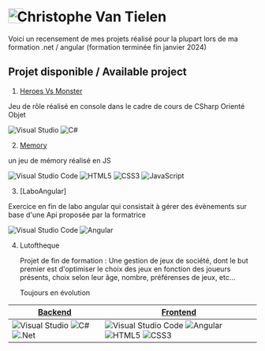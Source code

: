 #  [<img align="left" width="30" style="margin-right: -12px;" src="https://avatars.githubusercontent.com/u/78664027?v=4">](#) Christophe Van Tielen

Voici un recensement de mes projets réalisé pour la plupart lors de ma formation .net / angular (formation terminée fin janvier 2024)

## Projet disponible / Available project

1. [Heroes Vs Monster](https://github.com/murgol75/heroes-VS-monster)

Jeu de rôle réalisé en console dans le cadre de cours de CSharp Orienté Objet

![Visual Studio](https://img.shields.io/badge/Visual%20Studio-5C2D91.svg?style=for-the-badge&logo=visual-studio&logoColor=white) ![C#](https://img.shields.io/badge/c%23-%23239120.svg?style=for-the-badge&logo=c-sharp&logoColor=white)




2. [Memory](https://github.com/murgol75/Memory)

un jeu de mémory réalisé en JS 

![Visual Studio Code](https://img.shields.io/badge/Visual%20Studio%20Code-0078d7.svg?style=for-the-badge&logo=visual-studio-code&logoColor=white) ![HTML5](https://img.shields.io/badge/html5-%23E34F26.svg?style=for-the-badge&logo=html5&logoColor=white) ![CSS3](https://img.shields.io/badge/css3-%231572B6.svg?style=for-the-badge&logo=css3&logoColor=white) ![JavaScript](https://img.shields.io/badge/javascript-%23323330.svg?style=for-the-badge&logo=javascript&logoColor=%23F7DF1E)



3. [LaboAngular]

Exercice en fin de labo angular qui consistait à gérer des évènements sur base d'une Api proposée par la formatrice

![Visual Studio Code](https://img.shields.io/badge/Visual%20Studio%20Code-0078d7.svg?style=for-the-badge&logo=visual-studio-code&logoColor=white) ![Angular](https://img.shields.io/badge/angular-%23DD0031.svg?style=for-the-badge&logo=angular&logoColor=white)


4. Lutoftheque

   Projet de fin de formation : Une gestion de jeux de société, dont le but premier est d'optimiser le choix des jeux en fonction des joueurs présents, choix selon leur âge, nombre, préférenses de jeux, etc...
   
   Toujours en évolution
   
  | [Backend](https://github.com/murgol75/latofthequeApi) | [Frontend](https://github.com/murgol75/latofthequeFront) |
  |---|---|
  |![Visual Studio](https://img.shields.io/badge/Visual%20Studio-5C2D91.svg?style=for-the-badge&logo=visual-studio&logoColor=white) ![C#](https://img.shields.io/badge/c%23-%23239120.svg?style=for-the-badge&logo=c-sharp&logoColor=white) ![.Net](https://img.shields.io/badge/.NET-5C2D91?style=for-the-badge&logo=.net&logoColor=white) | ![Visual Studio Code](https://img.shields.io/badge/Visual%20Studio%20Code-0078d7.svg?style=for-the-badge&logo=visual-studio-code&logoColor=white) ![Angular](https://img.shields.io/badge/angular-%23DD0031.svg?style=for-the-badge&logo=angular&logoColor=white) ![HTML5](https://img.shields.io/badge/html5-%23E34F26.svg?style=for-the-badge&logo=html5&logoColor=white) ![CSS3](https://img.shields.io/badge/css3-%231572B6.svg?style=for-the-badge&logo=css3&logoColor=white)|
